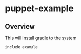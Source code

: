 puppet-example
=================

## Overview

This will install gradle to the system

``` puppet
include example
```
